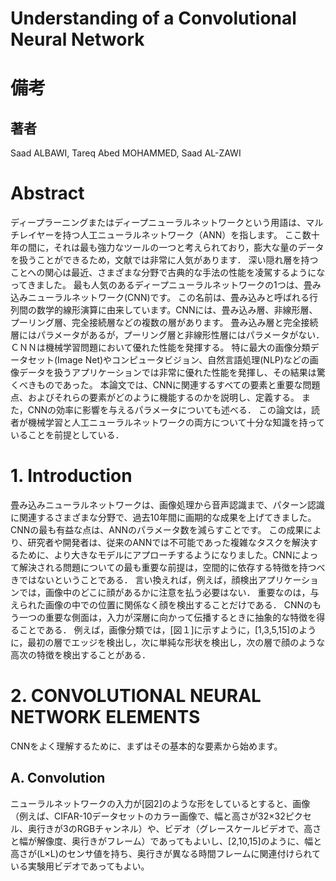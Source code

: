 # Understanding of a Convolutional Neural Network

# 備考

## 著者
Saad ALBAWI, Tareq Abed MOHAMMED, Saad AL-ZAWI

# Abstract

ディープラーニングまたはディープニューラルネットワークという用語は、マルチレイヤーを持つ人工ニューラルネットワーク（ANN）を指します。 ここ数十年の間に，それは最も強力なツールの一つと考えられており，膨大な量のデータを扱うことができるため，文献では非常に人気があります． 深い隠れ層を持つことへの関心は最近、さまざまな分野で古典的な手法の性能を凌駕するようになってきました。 最も人気のあるディープニューラルネットワークの1つは、畳み込みニューラルネットワーク(CNN)です。 この名前は、畳み込みと呼ばれる行列間の数学的線形演算に由来しています。CNNには、畳み込み層、非線形層、プーリング層、完全接続層などの複数の層があります。 畳み込み層と完全接続層にはパラメータがあるが，プーリング層と非線形性層にはパラメータがない． ＣＮＮは機械学習問題において優れた性能を発揮する。  特に最大の画像分類データセット(Image Net)やコンピュータビジョン、自然言語処理(NLP)などの画像データを扱うアプリケーションでは非常に優れた性能を発揮し、その結果は驚くべきものであった。 本論文では、CNNに関連するすべての要素と重要な問題点、およびそれらの要素がどのように機能するのかを説明し、定義する。 また，CNNの効率に影響を与えるパラメータについても述べる． この論文は，読者が機械学習と人工ニューラルネットワークの両方について十分な知識を持っていることを前提としている．

# 1. Introduction

畳み込みニューラルネットワークは、画像処理から音声認識まで、パターン認識に関連するさまざまな分野で、過去10年間に画期的な成果を上げてきました。 CNNの最も有益な点は、ANNのパラメータ数を減らすことです。 この成果により、研究者や開発者は、従来のANNでは不可能であった複雑なタスクを解決するために、より大きなモデルにアプローチするようになりました。CNNによって解決される問題についての最も重要な前提は，空間的に依存する特徴を持つべきではないということである． 言い換えれば，例えば，顔検出アプリケーションでは，画像中のどこに顔があるかに注意を払う必要はない． 重要なのは，与えられた画像の中での位置に関係なく顔を検出することだけである． CNNのもう一つの重要な側面は，入力が深層に向かって伝播するときに抽象的な特徴を得ることである． 例えば，画像分類では，[図１]に示すように，[1,3,5,15]のように，最初の層でエッジを検出し，次に単純な形状を検出し，次の層で顔のような高次の特徴を検出することがある．

# 2. CONVOLUTIONAL NEURAL NETWORK ELEMENTS

CNNをよく理解するために、まずはその基本的な要素から始めます。

## A. Convolution

ニューラルネットワークの入力が[図2]のような形をしているとすると、画像（例えば、CIFAR-10データセットのカラー画像で、幅と高さが32×32ピクセル、奥行きが3のRGBチャンネル）や、ビデオ（グレースケールビデオで、高さと幅が解像度、奥行きがフレーム）であってもよいし、[2,10,15]のように、幅と高さが(L×L)のセンサ値を持ち、奥行きが異なる時間フレームに関連付けられている実験用ビデオであってもよい。